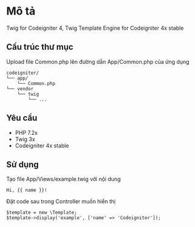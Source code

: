 # Mô tả
Twig for Codeigniter 4, Twig Template Engine for Codeigniter 4x stable

## Cấu trúc thư mục
Upload file Common.php lên đường dẫn App/Common.php của ứng dụng
```
codeigniter/
└── app/
    └── Common.php
└── vendor
    └── twig
        └── ...
```

## Yêu cầu
* PHP 7.2x
* Twig 3x
* Codeigniter 4x stable

## Sử dụng
Tạo file App/Views/example.twig với nội dung
```
Hi, {{ name }}!
```

Đặt code sau trong Controller muốn hiển thị
```
$template = new \Template;
$template->display('example', ['name' => 'Codeigniter']);
```
